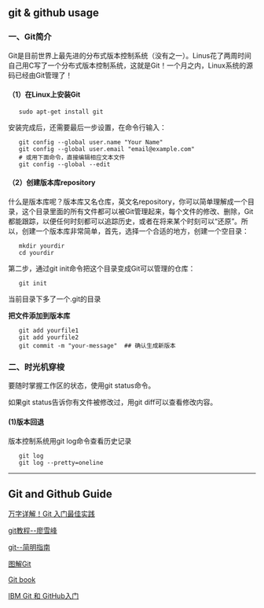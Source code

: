 ## git & github usage

### 一、Git简介

Git是目前世界上最先进的分布式版本控制系统（没有之一）。Linus花了两周时间自己用C写了一个分布式版本控制系统，这就是Git！一个月之内，Linux系统的源码已经由Git管理了！

#### （1）在Linux上安装Git
       
       sudo apt-get install git

安装完成后，还需要最后一步设置，在命令行输入：

       git config --global user.name "Your Name"
       git config --global user.email "email@example.com"
       # 或用下面命令，直接编辑相应文本文件
       git config --global --edit

#### （2）创建版本库repository

什么是版本库呢？版本库又名仓库，英文名repository，你可以简单理解成一个目录，这个目录里面的所有文件都可以被Git管理起来，每个文件的修改、删除，Git都能跟踪，以便任何时刻都可以追踪历史，或者在将来某个时刻可以“还原”。所以，创建一个版本库非常简单，首先，选择一个合适的地方，创建一个空目录：

       mkdir yourdir
       cd yourdir
第二步，通过git init命令把这个目录变成Git可以管理的仓库：

       git init
当前目录下多了一个.git的目录

**把文件添加到版本库**

       git add yourfile1
       git add yourfile2
       git commit -m "your-message"  ## 确认生成新版本
 
### 二、时光机穿梭

要随时掌握工作区的状态，使用git status命令。

如果git status告诉你有文件被修改过，用git diff可以查看修改内容。

#### (1)版本回退

版本控制系统用git log命令查看历史记录

       git log 
       git log --pretty=oneline



---
##  Git and Github Guide

  [万字详解！Git 入门最佳实践](https://segmentfault.com/a/1190000038867025)

  [git教程--廖雪峰](https://www.liaoxuefeng.com/wiki/896043488029600)

  [git--简明指南](https://rogerdudler.github.io/git-guide/index.zh.html)

  [图解Git](http://marklodato.github.io/visual-git-guide/index-zh-cn.html)

  [Git book](https://git-scm.com/book/zh/v2)

  [IBM Git 和 GitHub入门](https://www.ibm.com/developerworks/cn/opensource/os-cn-git-and-github-1/index.html?ca=drs-)


